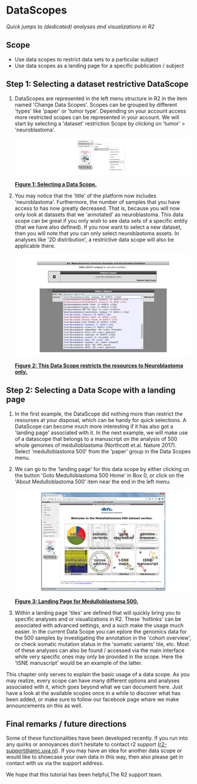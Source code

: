<a id="DataScopes"> </a>

DataScopes
===================



*Quick jumps to (dedicated) analyses and visualizations in R2*



Scope
-----

-   Use data scopes to restrict data sets to a particular subject
-   Use data scopes as a landing page for a specific publication / subject





Step 1: Selecting a dataset restrictive DataScope
---------------

1.  DataScopes are represented in the left menu structure in R2 in the item named 'Change Data Scopes'.
Scopes can be grouped by different 'types' like 'paper' or 'tumor type'. Depending on your account access
more restricted scopes can be represented in your account. We will start by selecting a 'dataset'
restriction Scope by clicking on 'tumor' > 'neuroblastoma'.
    
	![Figure    1: Selecting a Data Scope.](_static/images/DataScope_select_a_datascope.png "Figure    1: Selecting a Data Scope.")
	
	[**Figure    1: Selecting a Data Scope.**](_static/images/DataScope_select_a_datascope.png)
	

2.  You may notice that the 'title' of the platform now includes 'neuroblastoma'. Furthermore, the number
of samples that you have access to has now greatly decreased. That is, because you will now only look at
datasets that we 'annotated' as neuroblastoma. This data scope can be great if you only wish to see data
sets of a specific entity (that we have also defined). If you now want to select a new dataset, then you
will note that you can only select neuroblastoma assets. In analyses like '2D distribution', a restrictive
data scope will also be applicable there.
    
	![Figure    2: This Data Scope restricts the resources to Neuroblastoma only.](_static/images/DataScope_resources.png "Figure    2: Neuroblastoma Data Scope.")
	
	[**Figure    2: This Data Scope restricts the resources to Neuroblastoma only.**](_static/images/DataScope_resources.png)
	

Step 2: Selecting a Data Scope with a landing page
---------------

1.  In the first example, the DataScope did nothing more than restrict the resourses at your disposal, which
can be handy for quick selections. A DataScope can become much more interesting if it has also got a 'landing page'
associated with it. In the next example, we will make use of a datascope that belongs to a manuscript on the analysis
of 500 whole genomes of medulloblastoma (Northcott et.al. Nature 2017). Select 'medulloblastoma 500' from the 'paper'
group in the Data Scopes menu.

2.	We can go to the 'landing page' for this data scope by either clicking on the button 'Goto Medulloblastoma 500 Home'
in Box 0, or click on the 'About Medulloblastoma 500' item near the end in the left menu.

	![Figure    3: Landing Page for Medulloblastoma 500.](_static/images/DataScope_mb500_1.png "Figure    3: Landing Page for Medulloblastoma 500.")
	
	[**Figure    3: Landing Page for Medulloblastoma 500.**](_static/images/DataScope_mb500_1.png)
	


3.  Within a landing page 'tiles' are defined that will quickly bring you to specific analyses and or visualizations in R2.
These 'hotlinks' can be associated with advanced settings, and a such make the usage much easier. In the current Data Scope
you can eplore the genomics data for the 500 samples by investigating the annotation in the 'cohort overview', or check somatic
mutation status in the 'somatic variants' tile, etc. Most of these analyses can also be found / accessed via the main interface
while very specific ones may only be provided in the scope. Here the 'tSNE manuscript' would be an example of the latter. 

This chapter only serves to explain the basic usage of a data scope. As you may realize, every scope can have many different options
and analyses associated with it, which goes beyond what we can document here. Just have a look at the available scopes once in a while
to discover what has been added, or make sure to follow our facebook page whare we make announcements on this as well.



Final remarks / future directions
---------------------------------


Some of these functionalities have been developed recently. If you run
into any quirks or annoyances don't hesitate to contact r2 support
(r2-support@amc.uva.nl). If you may have an idea for another data scope or would like to showcase your own data in this way,
then also please get in contact with us via the support address.





We hope that this tutorial has been helpful,The R2 support team.



